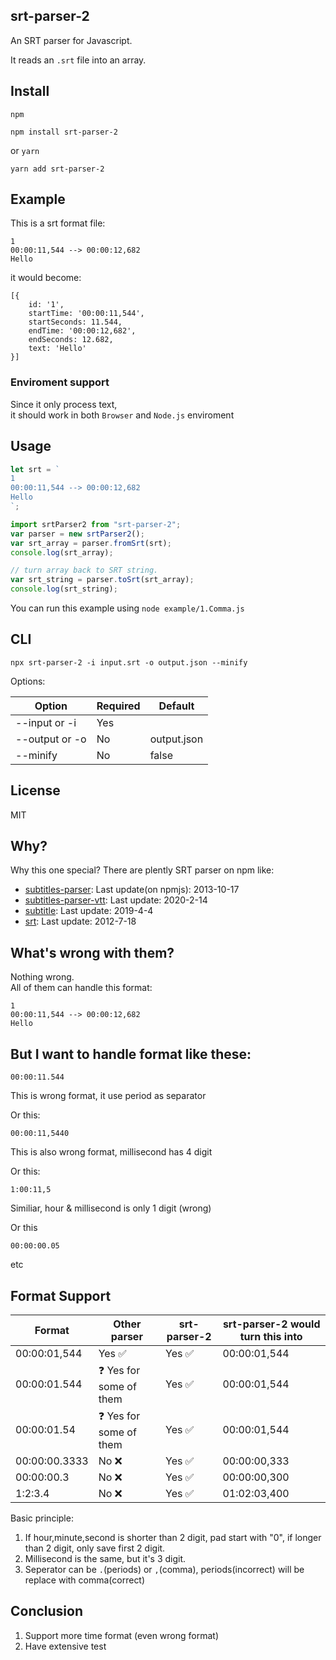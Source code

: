 ## srt-parser-2

An SRT parser for Javascript.

It reads an `.srt` file into an array.

## Install

`npm`

```
npm install srt-parser-2
```

or `yarn`

```
yarn add srt-parser-2
```

## Example

This is a srt format file:

```
1
00:00:11,544 --> 00:00:12,682
Hello
```

it would become:

```
[{
    id: '1',
    startTime: '00:00:11,544',
    startSeconds: 11.544,
    endTime: '00:00:12,682',
    endSeconds: 12.682,
    text: 'Hello'
}]
```

### Enviroment support

Since it only process text,  
it should work in both `Browser` and `Node.js` enviroment

## Usage

```javascript
let srt = `
1
00:00:11,544 --> 00:00:12,682
Hello
`;

import srtParser2 from "srt-parser-2";
var parser = new srtParser2();
var srt_array = parser.fromSrt(srt);
console.log(srt_array);

// turn array back to SRT string.
var srt_string = parser.toSrt(srt_array);
console.log(srt_string);
```

You can run this example using `node example/1.Comma.js`

## CLI

```
npx srt-parser-2 -i input.srt -o output.json --minify
```

Options:

| Option         | Required | Default     |
| -------------- | -------- | ----------- |
| --input or -i  | Yes      |             |
| --output or -o | No       | output.json |
| --minify       | No       | false       |

## License

MIT

## Why?

Why this one special? There are plently SRT parser on npm like:

- [subtitles-parser](https://www.npmjs.com/package/subtitles-parser): Last update(on npmjs): 2013-10-17
- [subtitles-parser-vtt](https://www.npmjs.com/package/subtitles-parser-vtt): Last update: 2020-2-14
- [subtitle](https://www.npmjs.com/package/subtitle): Last update: 2019-4-4
- [srt](https://www.npmjs.com/package/srt): Last update: 2012-7-18

## What's wrong with them?

Nothing wrong.  
All of them can handle this format:

```
1
00:00:11,544 --> 00:00:12,682
Hello
```

## But I want to handle format like these:

```
00:00:11.544
```

This is wrong format, it use period as separator

Or this:

```
00:00:11,5440
```

This is also wrong format, millisecond has 4 digit

Or this:

```
1:00:11,5
```

Similiar, hour & millisecond is only 1 digit (wrong)

Or this

```
00:00:00.05
```

etc

## Format Support

| Format        | Other parser                    | srt-parser-2           | srt-parser-2 would turn this into |
| ------------- | ------------------------------- | ---------------------- | --------------------------------- |
| 00:00:01,544  | Yes :white_check_mark:          | Yes :white_check_mark: | 00:00:01,544                      |
| 00:00:01.544  | :question: Yes for some of them | Yes :white_check_mark: | 00:00:01,544                      |
| 00:00:01.54   | :question: Yes for some of them | Yes :white_check_mark: | 00:00:01,544                      |
| 00:00:00.3333 | No :x:                          | Yes :white_check_mark: | 00:00:00,333                      |
| 00:00:00.3    | No :x:                          | Yes :white_check_mark: | 00:00:00,300                      |
| 1:2:3.4       | No :x:                          | Yes :white_check_mark: | 01:02:03,400                      |

Basic principle:

1. If hour,minute,second is shorter than 2 digit, pad start with "0", if longer than 2 digit, only save first 2 digit.
2. Millisecond is the same, but it's 3 digit.
3. Seperator can be `.`(periods) or `,`(comma), periods(incorrect) will be replace with comma(correct)

<!-- ## SRT Format Standard (kind of)
| Format       | Is this SRT standard  |
|--------------|-----------------------|
| 00:00:01,544 | Yes :white_check_mark:|
| 00:00:01.544 | No     :x:            |
| 00:00:00.05  | No     :x:            |

Note: There are no official SRT standard.
`00:00:01.544` and `00:00:00.05` is not 100% wrong. There are gray area.
But most tutorial/file/example/code on the internet use `00:00:01,544`    -->

## Conclusion

1. Support more time format (even wrong format)
2. Have extensive test
